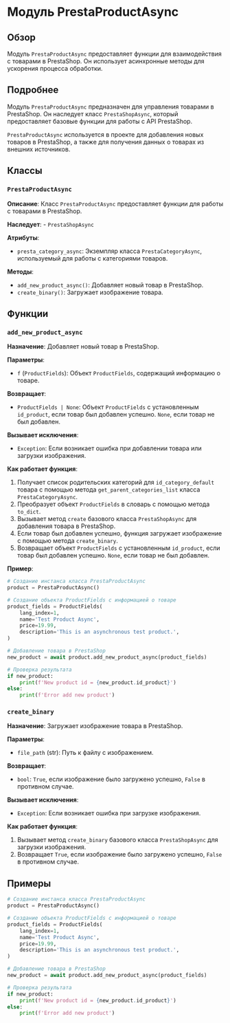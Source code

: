 # Модуль PrestaProductAsync

## Обзор

Модуль `PrestaProductAsync` предоставляет функции для взаимодействия с товарами в PrestaShop. Он использует асинхронные методы для ускорения процесса обработки. 

## Подробнее

Модуль `PrestaProductAsync` предназначен для управления товарами в PrestaShop. Он наследует класс `PrestaShopAsync`, который предоставляет базовые функции для работы с API PrestaShop. 

`PrestaProductAsync` используется в проекте для добавления новых товаров в PrestaShop, а также для получения данных о товарах из внешних источников. 

## Классы

### `PrestaProductAsync`

**Описание**: Класс `PrestaProductAsync` предоставляет функции для работы с товарами в PrestaShop. 

**Наследует**: 
    - `PrestaShopAsync`

**Атрибуты**:

- `presta_category_async`:  Экземпляр класса `PrestaCategoryAsync`, используемый для работы с категориями товаров.

**Методы**:

- `add_new_product_async()`:  Добавляет новый товар в PrestaShop. 
- `create_binary()`:  Загружает изображение товара.

## Функции

### `add_new_product_async`

**Назначение**: Добавляет новый товар в PrestaShop.

**Параметры**:

- `f` (`ProductFields`):  Объект `ProductFields`, содержащий информацию о товаре.

**Возвращает**:
- `ProductFields | None`: Объект `ProductFields` с установленным `id_product`, если товар был добавлен успешно.  `None`, если товар не был добавлен.

**Вызывает исключения**:

- `Exception`:  Если возникает ошибка при добавлении товара или загрузки изображения.

**Как работает функция**:

1. Получает список родительских категорий для `id_category_default` товара с помощью метода `get_parent_categories_list` класса `PrestaCategoryAsync`.
2. Преобразует объект `ProductFields` в словарь с помощью метода `to_dict`.
3. Вызывает метод `create` базового класса `PrestaShopAsync` для добавления товара в PrestaShop.
4. Если товар был добавлен успешно, функция загружает изображение с помощью метода `create_binary`.
5. Возвращает объект `ProductFields` с установленным `id_product`, если товар был добавлен успешно.  `None`, если товар не был добавлен.

**Пример**:

```python
# Создание инстанса класса PrestaProductAsync
product = PrestaProductAsync()

# Создание объекта ProductFields с информацией о товаре
product_fields = ProductFields(
    lang_index=1,
    name='Test Product Async',
    price=19.99,
    description='This is an asynchronous test product.',
)

# Добавление товара в PrestaShop
new_product = await product.add_new_product_async(product_fields)

# Проверка результата
if new_product:
    print(f'New product id = {new_product.id_product}')
else:
    print(f'Error add new product')
```

### `create_binary`

**Назначение**: Загружает изображение товара в PrestaShop.

**Параметры**:

- `file_path` (str): Путь к файлу с изображением.

**Возвращает**:
- `bool`: `True`, если изображение было загружено успешно, `False` в противном случае.

**Вызывает исключения**:

- `Exception`:  Если возникает ошибка при загрузке изображения.

**Как работает функция**:

1. Вызывает метод `create_binary` базового класса `PrestaShopAsync` для загрузки изображения.
2. Возвращает `True`, если изображение было загружено успешно, `False` в противном случае.

## Примеры

```python
# Создание инстанса класса PrestaProductAsync
product = PrestaProductAsync()

# Создание объекта ProductFields с информацией о товаре
product_fields = ProductFields(
    lang_index=1,
    name='Test Product Async',
    price=19.99,
    description='This is an asynchronous test product.',
)

# Добавление товара в PrestaShop
new_product = await product.add_new_product_async(product_fields)

# Проверка результата
if new_product:
    print(f'New product id = {new_product.id_product}')
else:
    print(f'Error add new product')